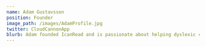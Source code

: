 ```yaml
---
name: Adam Gustavsson
position: Founder
image_path: /images/AdamProfile.jpg
twitter: CloudCannonApp
blurb: Adam founded IcanRead and is passionate about helping dyslexic children succeed  
---
```

